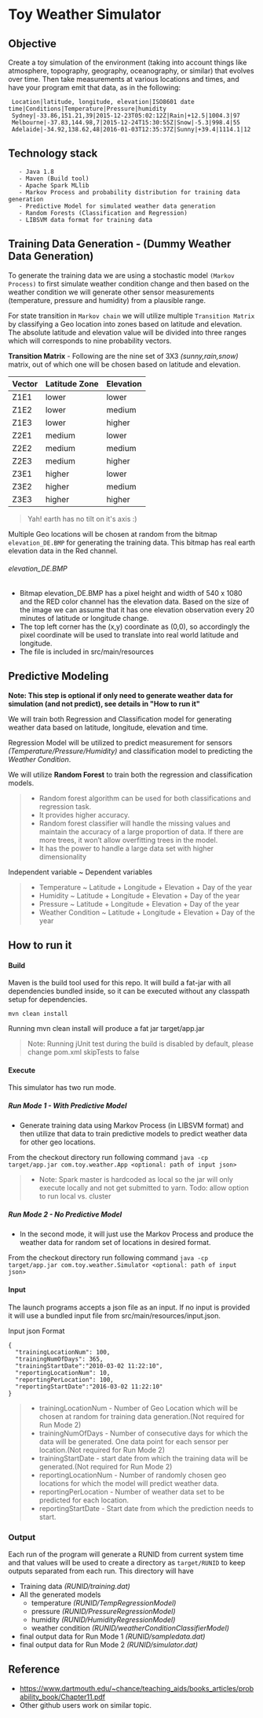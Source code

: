 # Toy Weather Simulator

## Objective

Create a toy simulation of the environment (taking into account things like atmosphere, topography, geography, oceanography, or similar) that evolves over time. Then take measurements at various locations and times, and have your program emit that data, as in the following:

```
 Location|latitude, longitude, elevation|ISO8601 date time|Conditions|Temperature|Pressure|humidity
 Sydney|-33.86,151.21,39|2015-12-23T05:02:12Z|Rain|+12.5|1004.3|97
 Melbourne|-37.83,144.98,7|2015-12-24T15:30:55Z|Snow|-5.3|998.4|55
 Adelaide|-34.92,138.62,48|2016-01-03T12:35:37Z|Sunny|+39.4|1114.1|12
```

##  Technology stack
       - Java 1.8
       - Maven (Build tool)
       - Apache Spark MLlib
       - Markov Process and probability distribution for training data generation
       - Predictive Model for simulated weather data generation
       - Random Forests (Classification and Regression)
       - LIBSVM data format for training data

## Training Data Generation - (Dummy Weather Data Generation)

To generate the training data we are using a stochastic model ``(Markov Process)`` to first simulate weather condition change and then based on the weather condition we will generate other sensor measurements (temperature, pressure and humidity) from a plausible range.

For state transition in ``Markov chain`` we will utilize multiple ``Transition Matrix`` by classifying a Geo location into zones based on latitude and elevation. The absolute latitude and elevation value will be divided into three ranges which will corresponds to nine probability vectors.

**Transition Matrix** -
Following are the nine set of 3X3 *(sunny,rain,snow)* matrix, out of which one will be chosen based on latitude and elevation.

|Vector|Latitude Zone|Elevation|
|------|-------------|---------|
|Z1E1|lower|lower|
|Z1E2|lower|medium|
|Z1E3|lower|higher|
|Z2E1|medium|lower|
|Z2E2|medium|medium|
|Z2E3|medium|higher|
|Z3E1|higher|lower|
|Z3E2|higher|medium|
|Z3E3|higher|higher|

>Yah! earth has no tilt on it's axis :)

Multiple Geo locations will be chosen at random from the bitmap ``elevation_DE.BMP`` for generating the training data. This bitmap has real earth elevation data in the Red channel.

###### elevation_DE.BMP
 - Bitmap elevation_DE.BMP has a pixel height and width of 540 x 1080 and the RED color channel has the elevation data. Based on the size of the image we can assume that it has one elevation observation every 20 minutes of latitude or longitude change.
 - The top left corner has the (x,y) coordinate as (0,0), so accordingly the pixel coordinate will be used to translate into real world latitude and longitude.
 - The file is included in src/main/resources

## Predictive Modeling

**Note: This step is optional if only need to generate weather data for simulation (and not predict),  see details in "How to run it"**

We will train both Regression and Classification model for generating weather data based on latitude, longitude, elevation and time.

Regression Model will be utilized to predict measurement for sensors *(Temperature/Pressure/Humidity)* and classification model to predicting the *Weather Condition*.

We will utilize **Random Forest** to train both the regression and classification models.

>- Random forest algorithm can be used for both classifications and regression task.
>- It provides higher accuracy.
>- Random forest classifier will handle the missing values and maintain the accuracy of a large proportion of data.
If there are more trees, it won’t allow overfitting trees in the model.
>- It has the power to handle a large data set with higher dimensionality

Independent variable ~ Dependent variables

>- Temperature ~  Latitude + Longitude + Elevation + Day of the year
>- Humidity ~  Latitude + Longitude + Elevation + Day of the year
>- Pressure ~  Latitude + Longitude + Elevation + Day of the year
>- Weather Condition ~ Latitude + Longitude + Elevation + Day of the year

## How to run it

#### Build
Maven is the build tool used for this repo. It will build a fat-jar with all dependencies bundled inside, so it can be executed without any classpath setup for dependencies.

`mvn clean install`

Running mvn clean install will produce a fat jar target/app.jar

>Note: Running jUnit test during the build is disabled by default, please change pom.xml skipTests to false

#### Execute

This simulator has two run mode.

##### Run Mode 1 - With Predictive Model
- Generate training data using Markov Process (in LIBSVM format) and then utilize that data to train predictive models to predict weather data for other geo locations.

From the checkout directory run following command
`java -cp target/app.jar com.toy.weather.App <optional: path of input json>`

>- Note: Spark master is hardcoded as local so the jar will only execute locally and not get submitted to yarn.
Todo: allow option to run local vs. cluster

##### Run Mode 2 - No Predictive Model

- In the second mode, it will just use the Markov Process and produce the weather data for random set of locations in desired format.

From the checkout directory run following command
`java -cp target/app.jar com.toy.weather.Simulator <optional: path of input json>`

#### Input
The launch programs accepts a json file as an input. If no input is provided it will use a bundled input file from src/main/resources/input.json.

Input json Format
```
{
  "trainingLocationNum": 100,
  "trainingNumOfDays": 365,
  "trainingStartDate":"2010-03-02 11:22:10",
  "reportingLocationNum": 10,
  "reportingPerLocation": 100,
  "reportingStartDate":"2016-03-02 11:22:10"
}
```
>- trainingLocationNum - Number of Geo Location which will be chosen at random for training data generation.(Not required for Run Mode 2)
>- trainingNumOfDays - Number of consecutive days for which the data will be generated. One data point for each sensor per location.(Not required for Run Mode 2)
>- trainingStartDate - start date from which the training data will be generated.(Not required for Run Mode 2)
>- reportingLocationNum - Number of randomly chosen geo locations for which the model will predict weather data.
>- reportingPerLocation - Number of weather data set to be predicted for each location.
>- reportingStartDate - Start date from which the prediction needs to start.

### Output
Each run of the program will generate a RUNID from current system time and that values will be used to create a directory as ``target/RUNID`` to keep outputs separated from each run. This directory will have
- Training data *(RUNID/training.dat)*
- All the generated models
    - temperature *(RUNID/TempRegressionModel)*
    - pressure *(RUNID/PressureRegressionModel)*
    - humidity *(RUNID/HumidityRegressionModel)*
    - weather condition *(RUNID/weatherConditionClassifierModel)*
- final output data for Run Mode 1 *(RUNID/sampledata.dat)*
- final output data for Run Mode 2 *(RUNID/simulator.dat)*

## Reference

- https://www.dartmouth.edu/~chance/teaching_aids/books_articles/probability_book/Chapter11.pdf
- Other github users work on similar topic.

